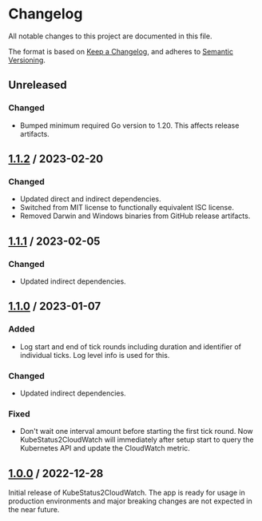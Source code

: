 # Changelog

All notable changes to this project are documented in this file.

The format is based on [Keep a Changelog](https://keepachangelog.com/en/1.1.0),
and adheres to [Semantic Versioning](https://semver.org/spec/v2.0.0).

## Unreleased

### Changed

- Bumped minimum required Go version to 1.20. This affects release artifacts.

## [1.1.2](https://github.com/trallnag/kubestatus2cloudwatch/compare/v1.1.1...v1.1.2) / 2023-02-20

### Changed

- Updated direct and indirect dependencies.
- Switched from MIT license to functionally equivalent ISC license.
- Removed Darwin and Windows binaries from GitHub release artifacts.

## [1.1.1](https://github.com/trallnag/kubestatus2cloudwatch/compare/v1.1.0...v1.1.1) / 2023-02-05

### Changed

- Updated indirect dependencies.

## [1.1.0](https://github.com/trallnag/kubestatus2cloudwatch/compare/v1.0.0...v1.1.0) / 2023-01-07

### Added

- Log start and end of tick rounds including duration and identifier of
  individual ticks. Log level info is used for this.

### Changed

- Updated indirect dependencies.

### Fixed

- Don't wait one interval amount before starting the first tick round. Now
  KubeStatus2CloudWatch will immediately after setup start to query the
  Kubernetes API and update the CloudWatch metric.

## [1.0.0](https://github.com/trallnag/kubestatus2cloudwatch/compare/ed5965484226b6ef8b1a13de14c82c7b36d33d8d...v1.0.0) / 2022-12-28

Initial release of KubeStatus2CloudWatch. The app is ready for usage in
production environments and major breaking changes are not expected in the near
future.
